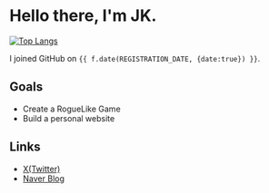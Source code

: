 # Hello there, I'm JK.

[![Top Langs](https://github-readme-stats-blue-sigma-39.vercel.app/api/top-langs/?username=JKum1024&layout=donut-vertical&title_color=7dff00&bg_color=050303&text_color=7dff00&custom_title=@JKum1024-langs)](https://github.com/JKum1024/JKum1024)

I joined GitHub on `{{ f.date(REGISTRATION_DATE, {date:true}) }}`.

## Goals
* Create a RogueLike Game
* Build a personal website

## Links
* [X(Twitter)](https://x.com/jkum1024)
* [Naver Blog](https://blog.naver.com/jkum1024)